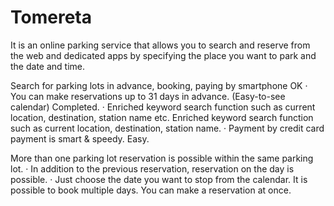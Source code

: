 # Tomereta
It is an online parking service that allows you to search and reserve from the web and dedicated apps by specifying the place you want to park and the date and time.


 Search for parking lots in advance, booking, paying by smartphone OK
· You can make reservations up to 31 days in advance. (Easy-to-see calendar) Completed.
· Enriched keyword search function such as current location, destination, station name etc. Enriched keyword search function such as current location, destination, station name.
· Payment by credit card payment is smart & speedy. Easy.

 More than one parking lot reservation is possible within the same parking lot.
· In addition to the previous reservation, reservation on the day is possible.
· Just choose the date you want to stop from the calendar. It is possible to book multiple days. You can make a reservation at once.

